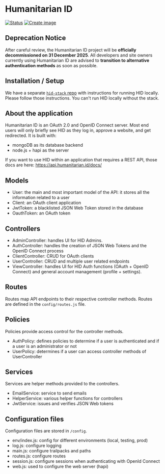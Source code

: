 # Humanitarian ID

[![Status](https://github.com/UN-OCHA/hid-api/actions/workflows/checks.yml/badge.svg)](https://github.com/UN-OCHA/hid-api/actions/workflows/checks.yml)
[![Create image](https://github.com/UN-OCHA/hid-api/actions/workflows/build.yml/badge.svg)](https://github.com/UN-OCHA/hid-api/actions/workflows/build.yml)

## Deprecation Notice

After careful review, the Humanitarian ID project will be **officially decommissioned on 31 December 2025**. All developers and site owners currently using Humanitarian ID are advised to **transition to alternative authentication methods** as soon as possible.

## Installation / Setup

We have a separate [`hid-stack` repo][hid-stack-install] with instructions for running HID locally. Please follow those instructions. You can't run HID locally without the stack.

  [hid-stack-install]: https://github.com/UN-OCHA/hid-stack/#installation--first-time-setup

## About the application

Humanitarian ID is an OAuth 2.0 and OpenID Connect server. Most end users will only briefly see HID as they log in, approve a website, and get redirected. It is built with:

- mongoDB as its database backend
- node.js + hapi as the server

If you want to use HID within an application that requires a REST API, those docs are here: https://api.humanitarian.id/docs/

## Models

* User: the main and most important model of the API: it stores all the information related to a user
* Client: an OAuth client application
* JwtToken: a blacklisted JSON Web Token stored in the database
* OauthToken: an OAuth token

## Controllers

* AdminController: handles UI for HID Admins.
* AuthController: handles the creation of JSON Web Tokens and the OpenID Connect process
* ClientController: CRUD for OAuth clients
* UserController: CRUD and multiple user related endpoints
* ViewController: handles UI for HID Auth functions (OAuth + OpenID Connect) and general account management (profile + settings).

## Routes

Routes map API endpoints to their respective controller methods. Routes are defined in the `config/routes.js` file.

## Policies

Policies provide access control for the controller methods.

* AuthPolicy: defines policies to determine if a user is authenticated and if a user is an administrator or not
* UserPolicy: determines if a user can access controller methods of UserController

## Services

Services are helper methods provided to the controllers.

* EmailService: service to send emails
* HelperService: various helper functions for controllers
* JwtService: issues and verifies JSON Web tokens

## Configuration files

Configuration files are stored in `/config`.

* env/index.js: config for different environments (local, testing, prod)
* log.js: configure logging
* main.js: configure trailpacks and paths
* routes.js: configure routes
* session.js: configure sessions when authenticating with OpenId Connect
* web.js: used to configure the web server (hapi)

